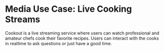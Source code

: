 # Media Use Case: Live Cooking Streams

Cookout is a live streaming service where users can watch professional and amateur
chefs cook their favorite recipes. Users can interact with the cooks in realtime
to ask questions or just have a good time.
